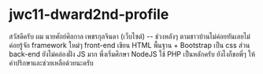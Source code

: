 # jwc11-dward2nd-profile
สวัสดีครับ ผม นายศักย์ศิลกาล เพชรกุลจินดา (เว็บไซต์) -- ช่วงหลังๆ ตามชาวบ้านไม่ค่อยทันเลยไม่ค่อยรู้จัก framework ใหม่ๆ front-end เขียน HTML พื้นฐาน + Bootstrap เป็น css ส่วน back-end ยังไม่คล่องฝั่ง JS มาก พึ่งเริ่มศึกษา NodeJS ใช้ PHP เป็นหลักครับ ยังไงก็ขอพี่ๆ ให้คำปรึกษาและช่วยเหลือด้วยนะครับ
